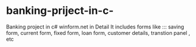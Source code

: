 # banking-priject-in-c-
Banking project in c# winform.net in Detail
It includes forms like :::
saving form,
current form,
fixed form,
loan form,
customer details,
transtion panel ,
etc


